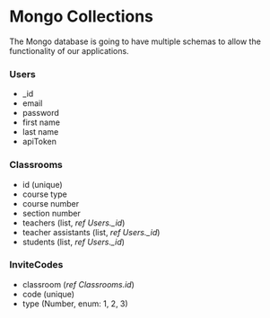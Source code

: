 # Mongo Collections

The Mongo database is going to have multiple schemas to allow the functionality of our applications. 

### Users

* _id
* email
* password
* first name
* last name
* apiToken

### Classrooms

* id (unique)
* course type
* course number
* section number
* teachers (list, *ref Users._id*)
* teacher assistants (list, *ref Users._id*)
* students (list, *ref Users._id*)

### InviteCodes

* classroom (*ref Classrooms.id*)
* code (unique)
* type (Number, enum: 1, 2, 3)
